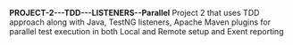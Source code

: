 **PROJECT-2---TDD---LISTENERS--Parallel**
Project 2 that uses TDD approach along with Java, TestNG listeners, Apache Maven plugins for parallel test execution in both Local and Remote setup and Exent reporting
